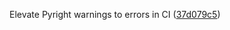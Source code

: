 Elevate Pyright warnings to errors in CI ([37d079c5](https://github.com/blakeNaccarato/copier-python/commit/37d079c52e8cdcefcef40dc780d70cf46b85d8e4))

